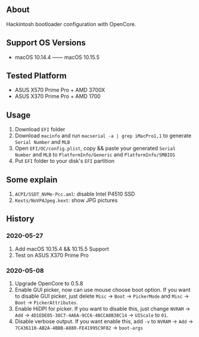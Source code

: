## About

Hackintosh bootloader configuration with OpenCore.

## Support OS Versions

- macOS 10.14.4 —— macOS 10.15.5

## Tested Platform

- ASUS X570 Prime Pro + AMD 3700X
- ASUS X370 Prime Pro + AMD 1700

## Usage

1. Download `EFI` folder
2. Download `macinfo` and run `macserial -a | grep iMacPro1,1` to generate `Serial Number` and `MLB`
3. Open `EFI/OC/config.plist`, copy && paste your generated `Serial Number` and `MLB` to `PlatformInfo/Generic` and `PlatformInfo/SMBIOS`
4. Put `EFI` folder to your disk's `EFI` partition

## Some explain

1. `ACPI/SSDT_NVMe-Pcc.aml`: disable Intel P4510 SSD
2. `Kexts/NoVPAJpeg.kext`: show JPG pictures

## History

### 2020-05-27

1. Add macOS 10.15.4 && 10.15.5 Support
2. Test on ASUS X370 Prime Pro

### 2020-05-08

1. Upgrade OpenCore to 0.5.8
2. Enable GUI picker, now can use mouse choose boot option. If you want to disable GUI picker, just delete `Misc` -> `Boot` -> `PickerMode` and `Misc` -> `Boot` -> `PickerAttributes`.
3. Enable HiDPI for picker. If you want to disable this, just change `NVRAM` -> `Add` -> `4D1EDE05-38C7-4A6A-9CC6-4BCCA8B38C14` -> `UIScale` to `01`.
4. Disable verbose output. If you want enable this, add `-v` to `NVRAM` -> `Add` -> `7C436110-AB2A-4BBB-A880-FE41995C9F82` -> `boot-args`
